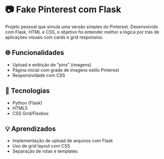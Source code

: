# 📷 Fake Pinterest com Flask

Projeto pessoal que simula uma versão simples do Pinterest. Desenvolvido com Flask, HTML e CSS, o objetivo foi entender melhor a lógica por trás de aplicações visuais com cards e grid responsivo.

## 🌐 Funcionalidades

- Upload e exibição de "pins" (imagens)
- Página inicial com grade de imagens estilo Pinterest
- Responsividade com CSS

## 🔧 Tecnologias

- Python (Flask)
- HTML5
- CSS Grid/Flexbox

## 💡 Aprendizados

- Implementação de upload de arquivos com Flask
- Uso de grid layout com CSS
- Separação de rotas e templates
